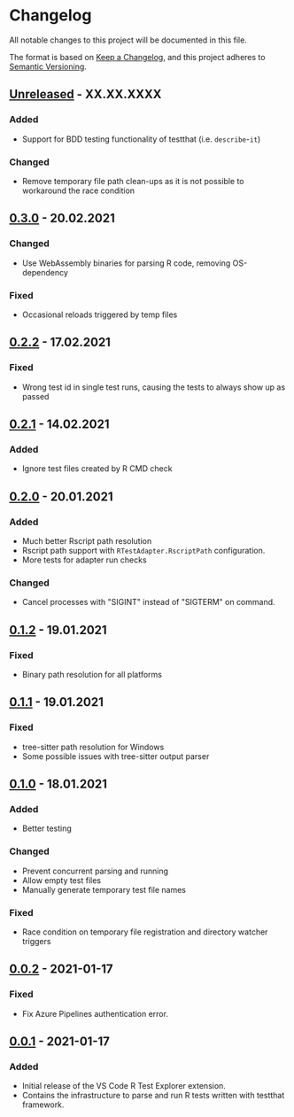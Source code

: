 <!-- markdownlint-disable MD022 MD024 MD032 -->
# Changelog
All notable changes to this project will be documented in this file.

The format is based on [Keep a Changelog](https://keepachangelog.com/en/1.0.0/),
and this project adheres to [Semantic Versioning](https://semver.org/spec/v2.0.0.html).

## [Unreleased] - XX.XX.XXXX
### Added
- Support for BDD testing functionality of testthat (i.e. `describe`-`it`)

### Changed
- Remove temporary file path clean-ups as it is not possible to workaround the race condition

## [0.3.0] - 20.02.2021
### Changed
- Use WebAssembly binaries for parsing R code, removing OS-dependency

### Fixed
- Occasional reloads triggered by temp files

## [0.2.2] - 17.02.2021
### Fixed
- Wrong test id in single test runs, causing the tests to always show up as passed

## [0.2.1] - 14.02.2021
### Added
- Ignore test files created by R CMD check

## [0.2.0] - 20.01.2021
### Added
- Much better Rscript path resolution
- Rscript path support with `RTestAdapter.RscriptPath` configuration.
- More tests for adapter run checks

### Changed
- Cancel processes with "SIGINT" instead of "SIGTERM" on command.

## [0.1.2] - 19.01.2021
### Fixed
- Binary path resolution for all platforms

## [0.1.1] - 19.01.2021
### Fixed
- tree-sitter path resolution for Windows
- Some possible issues with tree-sitter output parser

## [0.1.0] - 18.01.2021
### Added
- Better testing

### Changed
- Prevent concurrent parsing and running
- Allow empty test files
- Manually generate temporary test file names

### Fixed
- Race condition on temporary file registration and directory watcher triggers

## [0.0.2] - 2021-01-17
### Fixed
- Fix Azure Pipelines authentication error.

## [0.0.1] - 2021-01-17
### Added
- Initial release of the VS Code R Test Explorer extension.
- Contains the infrastructure to parse and run R tests written with testthat framework.

[Unreleased]: https://github.com/meakbiyik/vscode-r-test-adapter/compare/v0.3.0...HEAD
[0.3.0]: https://github.com/meakbiyik/vscode-r-test-adapter/compare/v0.2.2...v0.3.0
[0.2.2]: https://github.com/meakbiyik/vscode-r-test-adapter/compare/v0.2.1...v0.2.2
[0.2.1]: https://github.com/meakbiyik/vscode-r-test-adapter/compare/v0.2.0...v0.2.1
[0.2.0]: https://github.com/meakbiyik/vscode-r-test-adapter/compare/v0.1.2...v0.2.0
[0.1.2]: https://github.com/meakbiyik/vscode-r-test-adapter/compare/v0.1.1...v0.1.2
[0.1.1]: https://github.com/meakbiyik/vscode-r-test-adapter/compare/v0.1.0...v0.1.1
[0.1.0]: https://github.com/meakbiyik/vscode-r-test-adapter/compare/v0.0.2...v0.1.0
[0.0.2]: https://github.com/meakbiyik/vscode-r-test-adapter/compare/v0.0.1...v0.0.2
[0.0.1]: https://github.com/meakbiyik/vscode-r-test-adapter/releases/tag/v0.0.1
